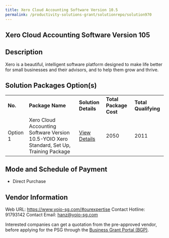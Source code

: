 ```yaml
---
title: Xero Cloud Accounting Software Version 10.5
permalink: /productivity-solutions-grant/solutionrepo/solution970
---
```


## Xero Cloud Accounting Software Version 105

## Description

Xero is a beautiful, intelligent software platform designed to make life better for small businesses and their advisors, and to help them grow and thrive.

## Solution Packages Option(s)

<table>
<tr>
<td><b>No.</b></td>
<td><b>Package Name</b></td>
<td><b>Solution Details</b></td>
<td><b>Total Package Cost</b></td>
<td><b>Total Qualifying</b></td>
</tr>
<tr>
<td>Option 1</td>
<td>Xero Cloud Accounting Software Version 10.5-YOIO Xero Standard, Set Up, Training Package</td>
<td><a href='https://www.gobusiness.gov.sg/images/psg/Desensitised_YOIO_Annex_3_CR_wef_29_July_2021_Part_4.pdf'>View Details</a></td>
<td>2050</td>
<td>2011</td>
</tr>
</table>

## Mode and Schedule of Payment

 - Direct Purchase

## Vendor Information

 Web URL: https://www.yoio-sg.com/#ourexpertise 
Contact Hotline: 91793142 
Contact Email: hanz@yoio-sg.com 


Interested companies can get a quotation from the pre-approved vendor, before applying for the PSG through the <a href='https://www.businessgrants.gov.sg/'>Business Grant Portal (BGP)</a>.
<script src="/jquery/resize-tables.js"></script>
